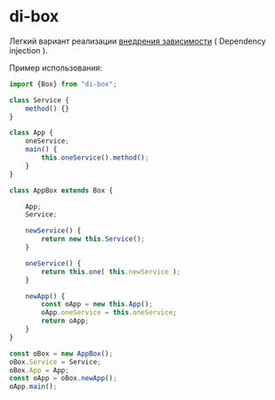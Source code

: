 # di-box
Легкий вариант реализации [внедрения зависимости](https://ru.wikipedia.org/wiki/%D0%92%D0%BD%D0%B5%D0%B4%D1%80%D0%B5%D0%BD%D0%B8%D0%B5_%D0%B7%D0%B0%D0%B2%D0%B8%D1%81%D0%B8%D0%BC%D0%BE%D1%81%D1%82%D0%B8) ( Dependency injection ).

Пример использования:

```javascript
import {Box} from "di-box";

class Service {
	method() {}
}

class App {
	oneService;
	main() {
		this.oneService().method();
	}
}

class AppBox extends Box {

	App;
	Service;

	newService() {
		return new this.Service();
	}

	oneService() {
		return this.one( this.newService );
	}

	newApp() {
		const oApp = new this.App();
		oApp.oneService = this.oneService;
		return oApp;
	}
}

const oBox = new AppBox();
oBox.Service = Service;
oBox.App = App;
const oApp = oBox.newApp();
oApp.main(); 
```